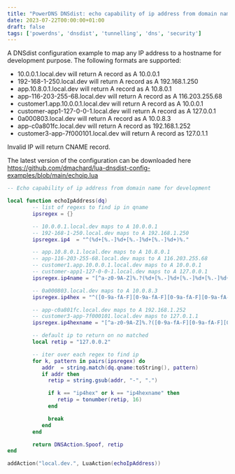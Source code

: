 ```yaml
---
title: "PowerDNS DNSdist: echo capability of ip address from domain name for development"
date: 2023-07-22T00:00:00+01:00
draft: false
tags: ['powerdns', 'dnsdist', 'tunnelling', 'dns', 'security']
---
```


A DNSdist configuration example to map any IP address to a hostname for development purpose.
The following formats are supported:
- 10.0.0.1.local.dev will return A record as A 10.0.0.1
- 192-168-1-250.local.dev will return A record as A 192.168.1.250
- app.10.8.0.1.local.dev will return A record as A 10.8.0.1
- app-116-203-255-68.local.dev will return A record as A 116.203.255.68
- customer1.app.10.0.0.1.local.dev will return A record as A 10.0.0.1
- customer-app1-127-0-0-1.local.dev will return A record as A 127.0.0.1
- 0a000803.local.dev will return A record as A 10.0.8.3
- app-c0a801fc.local.dev will return A record as 192.168.1.252
- customer3-app-7f000101.local.dev will return A record as 127.0.1.1

Invalid IP will return CNAME record.

The latest version of the configuration can be downloaded here https://github.com/dmachard/lua-dnsdist-config-examples/blob/main/echoip.lua

```lua
-- Echo capability of ip address from domain name for development

local function echoIpAddress(dq)
        -- list of regexs to find ip in qname
        ipsregex = {}

        -- 10.0.0.1.local.dev maps to A 10.0.0.1
        -- 192-168-1-250.local.dev maps to A 192.168.1.250
        ipsregex.ip4  = "^(%d+[%.-]%d+[%.-]%d+[%.-]%d+)%."

        -- app.10.8.0.1.local.dev maps to A 10.8.0.1
        -- app-116-203-255-68.local.dev maps to A 116.203.255.68
        -- customer1.app.10.0.0.1.local.dev maps to A 10.0.0.1
        -- customer-app1-127-0-0-1.local.dev maps to A 127.0.0.1
        ipsregex.ip4name = "[^a-z0-9A-Z]%.?(%d+[%.-]%d+[%.-]%d+[%.-]%d+)%."

        -- 0a000803.local.dev maps to A 10.0.8.3
        ipsregex.ip4hex = "^([0-9a-fA-F][0-9a-fA-F][0-9a-fA-F][0-9a-fA-F][0-9a-fA-F][0-9a-fA-F][0-9a-fA-F][0-9a-fA-F])%."

        -- app-c0a801fc.local.dev maps to A 192.168.1.252
        -- customer3-app-7f000101.local.dev maps to 127.0.1.1
        ipsregex.ip4hexname = "[^a-z0-9A-Z]%.?([0-9a-fA-F][0-9a-fA-F][0-9a-fA-F][0-9a-fA-F][0-9a-fA-F][0-9a-fA-F][0-9a-fA-F][0-9a-fA-F])%."

        -- default ip to return on no matched
        local retip = "127.0.0.2"

        -- iter over each regex to find ip
        for k, pattern in pairs(ipsregex) do
           addr  = string.match(dq.qname:toString(), pattern)
           if addr then
             retip = string.gsub(addr, "-", ".")

             if k == "ip4hex" or k == "ip4hexname" then
                retip = tonumber(retip, 16)
             end

             break
           end
        end

        return DNSAction.Spoof, retip
end

addAction("local.dev.", LuaAction(echoIpAddress))
```